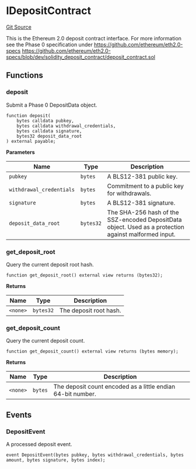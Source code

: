 # IDepositContract
[Git Source](https://github.com/GadzeFinance/dappContracts/blob/c722006f91e5a8b00322356d0c967de90bbae6e0/src/interfaces/IDepositContract.sol)

This is the Ethereum 2.0 deposit contract interface.
For more information see the Phase 0 specification under https://github.com/ethereum/eth2.0-specs
https://github.com/ethereum/eth2.0-specs/blob/dev/solidity_deposit_contract/deposit_contract.sol


## Functions
### deposit

Submit a Phase 0 DepositData object.


```solidity
function deposit(
    bytes calldata pubkey,
    bytes calldata withdrawal_credentials,
    bytes calldata signature,
    bytes32 deposit_data_root
) external payable;
```
**Parameters**

|Name|Type|Description|
|----|----|-----------|
|`pubkey`|`bytes`|A BLS12-381 public key.|
|`withdrawal_credentials`|`bytes`|Commitment to a public key for withdrawals.|
|`signature`|`bytes`|A BLS12-381 signature.|
|`deposit_data_root`|`bytes32`|The SHA-256 hash of the SSZ-encoded DepositData object. Used as a protection against malformed input.|


### get_deposit_root

Query the current deposit root hash.


```solidity
function get_deposit_root() external view returns (bytes32);
```
**Returns**

|Name|Type|Description|
|----|----|-----------|
|`<none>`|`bytes32`|The deposit root hash.|


### get_deposit_count

Query the current deposit count.


```solidity
function get_deposit_count() external view returns (bytes memory);
```
**Returns**

|Name|Type|Description|
|----|----|-----------|
|`<none>`|`bytes`|The deposit count encoded as a little endian 64-bit number.|


## Events
### DepositEvent
A processed deposit event.


```solidity
event DepositEvent(bytes pubkey, bytes withdrawal_credentials, bytes amount, bytes signature, bytes index);
```

